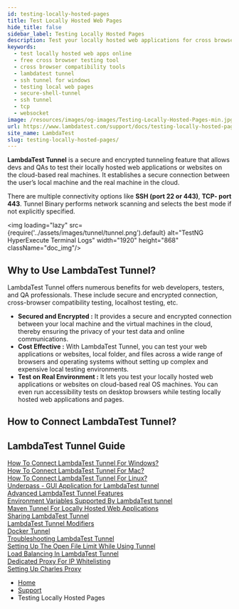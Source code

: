 ```yaml
---
id: testing-locally-hosted-pages
title: Test Locally Hosted Web Pages
hide_title: false
sidebar_label: Testing Locally Hosted Pages
description: Test your locally hosted web applications for cross browser compatibility across 3000+ browser and OS combinations with LambdaTest.
keywords:
  - test locally hosted web apps online
  - free cross browser testing tool
  - cross browser compatibility tools
  - lambdatest tunnel
  - ssh tunnel for windows
  - testing local web pages
  - secure-shell-tunnel
  - ssh tunnel
  - tcp
  - websocket
image: /resources/images/og-images/Testing-Locally-Hosted-Pages-min.jpg
url: https://www.lambdatest.com/support/docs/testing-locally-hosted-pages/
site_name: LambdaTest
slug: testing-locally-hosted-pages/
---
```


<script type="application/ld+json"
      dangerouslySetInnerHTML={{ __html: JSON.stringify({
       "@context": "https://schema.org",
        "@type": "BreadcrumbList",
        "itemListElement": [{
          "@type": "ListItem",
          "position": 1,
          "name": "LambdaTest",
          "item": "https://www.lambdatest.com"
        },{
          "@type": "ListItem",
          "position": 2,
          "name": "Support",
          "item": "https://www.lambdatest.com/support/docs/"
        },{
          "@type": "ListItem",
          "position": 3,
          "name": "Docker Tunnel",
          "item": "https://www.lambdatest.com/support/docs/testing-locally-hosted-pages/"
        }]
      })
    }}
></script>
**LambdaTest Tunnel** is a secure and encrypted tunneling feature that allows devs and QAs to test their locally hosted web applications or websites on the cloud-based real machines. It establishes a secure connection between the user’s local machine and the real machine in the cloud.

There are multiple connectivity options like **SSH (port 22 or 443)**, **TCP- port 443**. Tunnel Binary performs network scanning and selects the best mode if not explicitly specified.

<img loading="lazy" src={require('../assets/images/tunnel/tunnel.png').default} alt="TestNG HyperExecute Terminal Logs"  width="1920" height="868" className="doc_img"/>

## Why to Use LambdaTest Tunnel?

LambdaTest Tunnel offers numerous benefits for web developers, testers, and QA professionals. These include secure and encrypted connection, cross-browser compatibility testing, localhost testing, etc.

- **Secured and Encrypted :** It provides a secure and encrypted connection between your local machine and the virtual machines in the cloud, thereby ensuring the privacy of your test data and online communications.
- **Cost Effective :** With LambdaTest Tunnel, you can test your web applications or websites, local folder, and files across a wide range of browsers and operating systems without setting up complex and expensive local testing environments.
- **Test on Real Environment :** It lets you test your locally hosted web applications or websites on cloud-based real OS machines. You can even run accessibility tests on desktop browsers while testing locally hosted web applications and pages.

## How to Connect LambdaTest Tunnel?

<div className="ytframe"> 
<div className="youtube" data-embed="1B27vRreyKU">
    <div className="play-button"></div>
</div>
</div>

## LambdaTest Tunnel Guide

<div className="download_btn mb-10"> <a href="/docs/local-testing-windows/">How To Connect LambdaTest Tunnel For Windows?</a></div>

<div className="download_btn mb-10"> <a href="/docs/local-testing-macos/">How To Connect LambdaTest Tunnel For Mac?</a></div>

<div className="download_btn mb-10"> <a href="/docs/local-testing-linux/">How To Connect LambdaTest Tunnel For Linux?</a></div>

<div className="download_btn mb-10"> <a href="/docs/underpass-tunnel-application/">Underpass - GUI Application for LambdaTest tunnel</a></div>

<div className="download_btn mb-10"> <a href="/docs/advanced-tunnel-features/">Advanced LambdaTest Tunnel Features</a></div>

<div className="download_btn mb-10"> <a href="/docs/environment-variables-supported-by-lambda-tunnel/">Environment Variables Supported By LambdaTest tunnel</a></div>

<div className="download_btn mb-10"> <a href="/docs/maven-tunnel-for-locally-hosted-web-applications/">Maven Tunnel For Locally Hosted Web Applications</a></div>

<div className="download_btn mb-10"> <a href="/docs/sharing-lambda-tunnel/">Sharing LambdaTest Tunnel</a></div>

<div className="download_btn mb-10"> <a href="/docs/lambda-tunnel-modifiers/">LambdaTest Tunnel Modifiers</a></div>

<div className="download_btn mb-10"> <a href="/docs/docker-tunnel/">Docker Tunnel</a></div>

<div className="download_btn mb-10"> <a href="/docs/troubleshooting-lambda-tunnel/">Troubleshooting LambdaTest Tunnel</a></div>

<div className="download_btn mb-10"> <a href="/docs/how-to-set-the-open-file-limit-while-using-tunnel/">Setting Up The Open File Limit While Using Tunnel</a></div>

<div className="download_btn mb-10"> <a href="/docs/load-balancing-in-lambda-tunnel/">Load Balancing In LambdaTest Tunnel</a></div>

<div className="download_btn mb-10"> <a href="/docs/dedicated-proxy/">Dedicated Proxy For IP Whitelisting</a></div>

<div className="download_btn mb-10"> <a href="/docs/charles-proxy/">Setting Up Charles Proxy</a></div>


<nav aria-label="breadcrumbs">
  <ul className="breadcrumbs">
    <li className="breadcrumbs__item">
      <a className="breadcrumbs__link" href="https://www.lambdatest.com">
        Home
      </a>
    </li>
    <li className="breadcrumbs__item">
      <a className="breadcrumbs__link" target="_self" href="https://www.lambdatest.com/support/docs/">
        Support
      </a>
    </li>
    <li className="breadcrumbs__item breadcrumbs__item--active">
      <span className="breadcrumbs__link">
        Testing Locally Hosted Pages
      </span>
    </li>
  </ul>
</nav>

